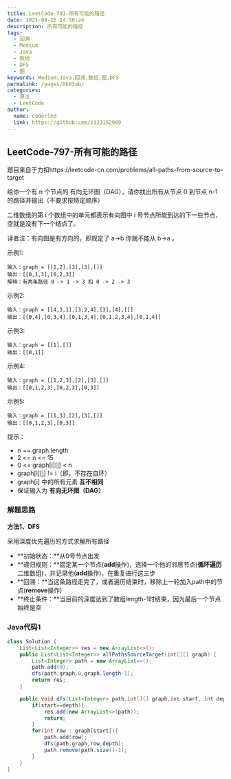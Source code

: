 ```yaml
---
title: LeetCode-797-所有可能的路径
date: 2021-08-25 14:56:24
description: 所有可能的路径
tags: 
  - 回溯
  - Medium
  - Java
  - 数组
  - DFS
  - 图
keywords: Medium,Java,回溯,数组,图,DFS
permalink: /pages/0b83ab/
categories: 
  - 算法
  - LeetCode
author: 
  name: coderlhd
  link: https://github.com/2323152909
---
```


## LeetCode-797-所有可能的路径

题目来自于力扣https://leetcode-cn.com/problems/all-paths-from-source-to-target

给你一个有 n 个节点的 有向无环图（DAG），请你找出所有从节点 0 到节点 n-1 的路径并输出（不要求按特定顺序）

二维数组的第 i 个数组中的单元都表示有向图中 i 号节点所能到达的下一些节点，空就是没有下一个结点了。

译者注：有向图是有方向的，即规定了 a→b 你就不能从 b→a 。

示例1:

```
输入：graph = [[1,2],[3],[3],[]]
输出：[[0,1,3],[0,2,3]]
解释：有两条路径 0 -> 1 -> 3 和 0 -> 2 -> 3
```

示例2:

```
输入：graph = [[4,3,1],[3,2,4],[3],[4],[]]
输出：[[0,4],[0,3,4],[0,1,3,4],[0,1,2,3,4],[0,1,4]]
```

示例3:

```
输入：graph = [[1],[]]
输出：[[0,1]]
```

示例4:

```
输入：graph = [[1,2,3],[2],[3],[]]
输出：[[0,1,2,3],[0,2,3],[0,3]]
```

示例5:

```
输入：graph = [[1,3],[2],[3],[]]
输出：[[0,1,2,3],[0,3]]
```

提示：

- n == graph.length
- 2 <= n <= 15
- 0 <= graph[i][j] < n
- graph[i][j] != i（即，不存在自环）
- graph[i] 中的所有元素 **互不相同**
- 保证输入为 **有向无环图（DAG）**

 <!--more-->

### 解题思路

**方法1、DFS**

采用深度优先遍历的方式求解所有路径

- **初始状态：**从0号节点出发
- **递归规则：**固定某一个节点(**add**操作)，选择一个他的邻居节点(**循环遍历**二维数组)，并记录他(**add**操作)，在重复进行这三步
- **回溯：**当这条路径走完了，或者遍历结束时，移除上一轮加入path中的节点(**remove**操作)
- **终止条件：**当目前的深度达到了数组length-1时结束，因为最后一个节点始终是空

### Java代码1

```java
class Solution {
    List<List<Integer>> res = new ArrayList<>();
    public List<List<Integer>> allPathsSourceTarget(int[][] graph) {
        List<Integer> path = new ArrayList<>();
        path.add(0);
        dfs(path,graph,0,graph.length-1);
        return res;
    }

    public void dfs(List<Integer> path,int[][] graph,int start, int depth){
        if(start==depth){
            res.add(new ArrayList<>(path));
            return;
        }
        for(int row : graph[start]){
            path.add(row);
            dfs(path,graph,row,depth);
            path.remove(path.size()-1);
        }
    }
}
```
